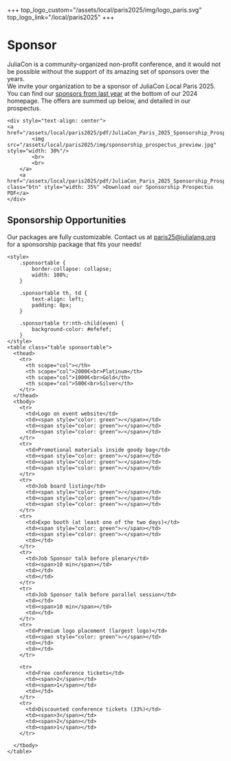 +++
top_logo_custom="/assets/local/paris2025/img/logo_paris.svg"
top_logo_link="/local/paris2025"
+++

# Sponsor

JuliaCon is a community-organized non-profit conference, and it would not be possible without the support of its amazing set of sponsors over the years.  
We invite your organization to be a sponsor of JuliaCon Local Paris 2025. You can find our [sponsors from last year](https://juliacon.org/2024/) at the bottom of our 2024 homepage.
The offers are summed up below, and detailed in our prospectus.

~~~
<div style="text-align: center">
<a href="/assets/local/paris2025/pdf/JuliaCon_Paris_2025_Sponsorship_Prospectus.pdf">
        <img src="/assets/local/paris2025/img/sponsorship_prospectus_preview.jpg" style="width: 30%"/>
        <br>
        <br>
    </a>
    <a href="/assets/local/paris2025/pdf/JuliaCon_Paris_2025_Sponsorship_Prospectus.pdf" class="btn" style="width: 35%" >Download our Sponsorship Prospectus PDF</a>
</div>
~~~

## Sponsorship Opportunities

Our packages are fully customizable. Contact us at [paris25@julialang.org](mailto:paris25@julialang.org) for a sponsorship package that fits your needs!

~~~
<style> 
    .sponsortable { 
        border-collapse: collapse; 
        width: 100%; 
    } 
      
    .sponsortable th, td { 
        text-align: left; 
        padding: 8px; 
    } 
      
    .sponsortable tr:nth-child(even) { 
        background-color: #efefef; 
    } 
</style> 
<table class="table sponsortable">
  <thead>
    <tr>
      <th scope="col"></th>
      <th scope="col">2000€<br>Platinum</th>
      <th scope="col">1000€<br>Gold</th>
      <th scope="col">500€<br>Silver</th>
    </tr>
  </thead>
  <tbody>
    <tr>
      <td>Logo on event website</td>
      <td><span style="color: green">✓</span></td>
      <td><span style="color: green">✓</span></td>
      <td><span style="color: green">✓</span></td>
    </tr>
    <tr>
      <td>Promotional materials inside goody bag</td>
      <td><span style="color: green">✓</span></td>
      <td><span style="color: green">✓</span></td>
      <td><span style="color: green">✓</span></td>
    </tr>
    <tr>
      <td>Job board listing</td>
      <td><span style="color: green">✓</span></td>
      <td><span style="color: green">✓</span></td>
      <td><span style="color: green">✓</span></td>
    </tr>
    <tr>
      <td>Expo booth (at least one of the two days)</td>
      <td><span style="color: green">✓</span></td>
      <td><span style="color: green">✓</span></td>
      <td></td>
    </tr>
    <tr>
      <td>Job Sponsor talk before plenary</td>
      <td><span>10 min</span></td>
      <td></td>
      <td></td>
    </tr>
    <tr>
      <td>Job Sponsor talk before parallel session</td>
      <td></td>
      <td><span>10 min</span></td>
      <td></td>
    </tr>
    <tr>
      <td>Premium logo placement (largest logo)</td>
      <td><span style="color: green">✓</span></td>
      <td></td>
      <td></td>
    </tr>
    
    <tr>
      <td>Free conference tickets</td>
      <td><span>2</span></td>
      <td><span>1</span></td>
      <td></td>
    </tr>
    <tr>
      <td>Discounted conference tickets (33%)</td>
      <td><span>3</span></td>
      <td><span>2</span></td>
      <td><span>1</span></td>
    </tr>
    
  </tbody>
</table>
~~~
